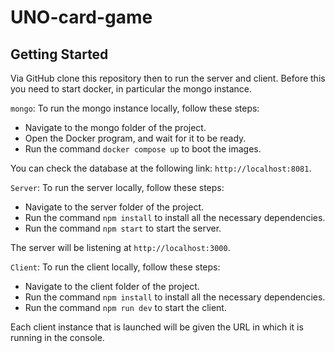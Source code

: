 # UNO-card-game
<h2> Getting Started </h2>
Via GitHub clone this repository then to run the server and client. Before this you need to start docker, in particular the mongo instance.

`mongo`: 
To run the mongo instance locally, follow these steps:

- Navigate to the mongo folder of the project.
- Open the Docker program, and wait for it to be ready.
- Run the command `docker compose up` to boot the images.

You can check the database at the following link: `http://localhost:8081`.

`Server`:
To run the server locally, follow these steps:

- Navigate to the server folder of the project.
- Run the command `npm install` to install all the necessary dependencies.
- Run the command `npm start` to start the server.

The server will be listening at `http://localhost:3000`.

`Client`:
To run the client locally, follow these steps:

- Navigate to the client folder of the project.
- Run the command `npm install` to install all the necessary dependencies.
- Run the command `npm run dev` to start the client.

Each client instance that is launched will be given the URL in which it is running in the console.